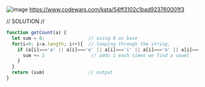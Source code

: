 ![image](https://github.com/user-attachments/assets/f17bd90b-5244-4097-b0e6-4bf67a875f46)
https://www.codewars.com/kata/54ff3102c1bad923760001f3 

// SOLUTION //
```javascript
function getCount(a) {
  let sum = 0;                // using 0 as base
  for(i=0; i<a.length; i++){  // looping through the string,
    if (a[i]==='a' || a[i]==='e' || a[i]==='i' || a[i]==='o' || a[i]==='u'){
      sum += 1                 // adds 1 each times we find a vowel
    }
  }
  return (sum)                // output
}
```
